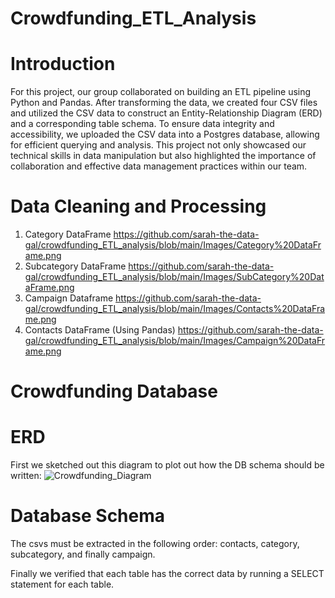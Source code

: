 # Crowdfunding_ETL_Analysis
# Introduction
For this project, our group collaborated on building an ETL pipeline using Python and Pandas. After transforming the data, we created four CSV files  and utilized the CSV data to construct an Entity-Relationship Diagram (ERD) and a corresponding table schema. To ensure data integrity and accessibility, we uploaded the CSV data into a Postgres database, allowing for efficient querying and analysis. This project not only showcased our technical skills in data manipulation but also highlighted the importance of collaboration and effective data management practices within our team.

# Data Cleaning and Processing 
1. Category DataFrame
   https://github.com/sarah-the-data-gal/crowdfunding_ETL_analysis/blob/main/Images/Category%20DataFrame.png
2. Subcategory DataFrame
   https://github.com/sarah-the-data-gal/crowdfunding_ETL_analysis/blob/main/Images/SubCategory%20DataFrame.png
3. Campaign Dataframe
   https://github.com/sarah-the-data-gal/crowdfunding_ETL_analysis/blob/main/Images/Contacts%20DataFrame.png
4. Contacts DataFrame (Using Pandas)
   https://github.com/sarah-the-data-gal/crowdfunding_ETL_analysis/blob/main/Images/Campaign%20DataFrame.png


# Crowdfunding Database 
# ERD
First we sketched out this diagram to plot out how the DB schema should be written:
![Crowdfunding_Diagram](https://github.com/sarah-the-data-gal/crowdfunding_ETL_analysis/assets/159952161/5ec45d28-eed1-4a90-8025-d9923789a734)


# Database Schema 
The csvs must be extracted in the following order: contacts, category, subcategory, and finally campaign. 

Finally we verified that each table has the correct data by running a SELECT statement for each table. 
